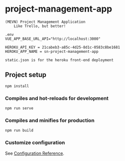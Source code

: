 # project-management-app
```
(MEVN) Project Management Application
    Like Trello, but better!
```
```
.env
VUE_APP_BASE_URL_API="http://localhost:3000"

HEROKU_API_KEY = 21cabeb3-a85c-4d25-8d1c-0583c8be1681
HEROKU_APP_NAME = sn-project-management-app
```
```
static.json is for the heroku front-end deployment
```
## Project setup
```
npm install
```

### Compiles and hot-reloads for development
```
npm run serve
```

### Compiles and minifies for production
```
npm run build
```

### Customize configuration
See [Configuration Reference](https://cli.vuejs.org/config/).
